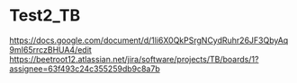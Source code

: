 # Test2_TB
https://docs.google.com/document/d/1li6X0QkPSrgNCydRuhr26JF3QbyAq9mI65rrczBHUA4/edit
https://beetroot12.atlassian.net/jira/software/projects/TB/boards/1?assignee=63f493c24c355259db9c8a7b
